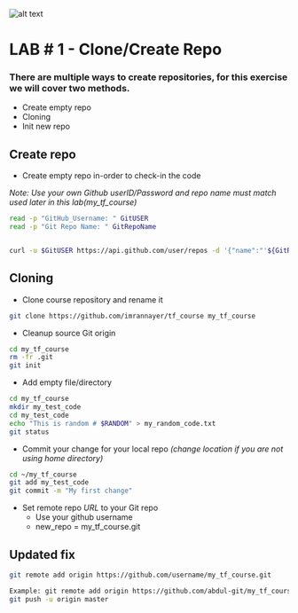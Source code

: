 ![alt text](https://camo.githubusercontent.com/fb782da4019ab66eeea35cc9b9ce73b2438b1688/687474703a2f2f646f632e72756c746f722e636f6d2f696d616765732f6769746875622d6c6f676f2e706e67 "Logo Title Text 1")

# LAB # 1 - Clone/Create Repo


### There are multiple ways to create repositories, for this exercise we will cover two methods.

- Create empty repo
- Cloning
- Init new repo
## Create repo

- Create empty repo in-order to check-in the code 

*Note: Use your own Github userID/Password and repo name must match used later in this lab(my_tf_course)*
```bash
read -p "GitHub_Username: " GitUSER
read -p "Git Repo Name: " GitRepoName


curl -u $GitUSER https://api.github.com/user/repos -d '{"name":"'${GitRepoName}'","description":"This project is a test"}'
```

## Cloning

- Clone course repository and rename it
```bash
git clone https://github.com/imrannayer/tf_course my_tf_course
```
- Cleanup source Git origin
```bash
cd my_tf_course
rm -fr .git
git init
```

- Add empty file/directory 
```bash
cd my_tf_course
mkdir my_test_code
cd my_test_code
echo "This is random # $RANDOM" > my_random_code.txt
git status
```

- Commit your change for your local repo *(change location if you are not using home directory)*
```bash
cd ~/my_tf_course
git add my_test_code
git commit -m "My first change" 
```

- Set remote repo *URL* to your Git repo 
    - Use your github username
    - new_repo = my_tf_course.git

## Updated fix
```bash
git remote add origin https://github.com/username/my_tf_course.git

Example: git remote add origin https://github.com/abdul-git/my_tf_course.git
git push -u origin master
```
